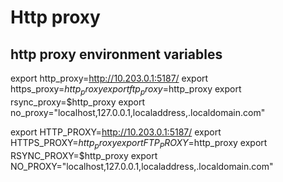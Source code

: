 # Http proxy

## http proxy environment variables
export http_proxy=http://10.203.0.1:5187/
export https_proxy=$http_proxy
export ftp_proxy=$http_proxy
export rsync_proxy=$http_proxy
export no_proxy="localhost,127.0.0.1,localaddress,.localdomain.com"

export HTTP_PROXY=http://10.203.0.1:5187/
export HTTPS_PROXY=$http_proxy
export FTP_PROXY=$http_proxy
export RSYNC_PROXY=$http_proxy
export NO_PROXY="localhost,127.0.0.1,localaddress,.localdomain.com"